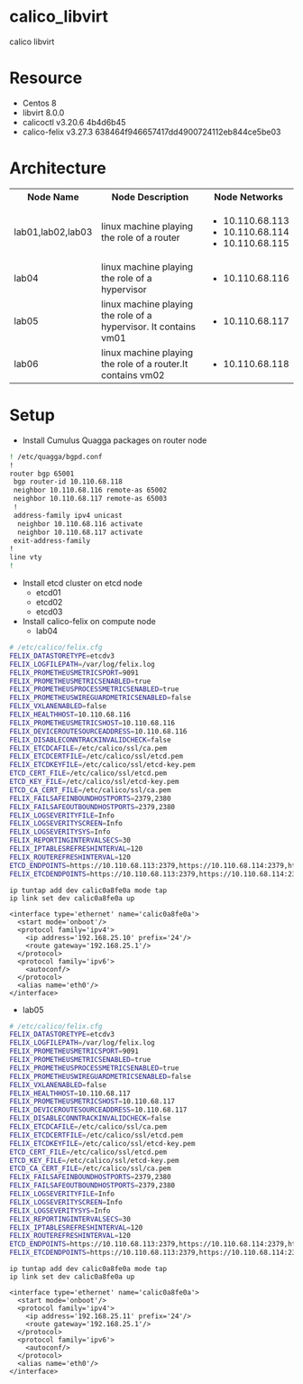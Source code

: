# calico_libvirt
calico libvirt

# Resource
- Centos 8
- libvirt 8.0.0
- calicoctl v3.20.6 4b4d6b45
- calico-felix v3.27.3 638464f946657417dd4900724112eb844ce5be03

# Architecture
<table>
<tr><th>Node Name</th><th>Node Description</th><th>Node Networks</th></tr>
<tr><td>lab01,lab02,lab03</td><td>linux machine playing the role of a router</td><td><ul><li>10.110.68.113</li><li>10.110.68.114</li><li>10.110.68.115</li></ul></td></tr>
<tr><td>lab04</td><td>linux machine playing the role of a hypervisor</td><td><ul><li>10.110.68.116</li></ul></td></tr>
<tr><td>lab05</td><td>linux machine playing the role of a hypervisor. It contains vm01</td><td><ul><li>10.110.68.117</li></ul></td></tr>
<tr><td>lab06</td><td>linux machine playing the role of a router.It contains vm02</td><td><ul><li>10.110.68.118</li></ul></td></tr>
</table>

# Setup
* Install Cumulus Quagga packages on router node
```bash
! /etc/quagga/bgpd.conf
!
router bgp 65001
 bgp router-id 10.110.68.118
 neighbor 10.110.68.116 remote-as 65002
 neighbor 10.110.68.117 remote-as 65003
 !
 address-family ipv4 unicast
  neighbor 10.110.68.116 activate
  neighbor 10.110.68.117 activate
 exit-address-family
!
line vty
! 
```

* Install etcd cluster on etcd node
  * etcd01
  * etcd02
  * etcd03
* Install calico-felix on compute node
  * lab04
```bash
# /etc/calico/felix.cfg
FELIX_DATASTORETYPE=etcdv3
FELIX_LOGFILEPATH=/var/log/felix.log
FELIX_PROMETHEUSMETRICSPORT=9091
FELIX_PROMETHEUSMETRICSENABLED=true
FELIX_PROMETHEUSPROCESSMETRICSENABLED=true
FELIX_PROMETHEUSWIREGUARDMETRICSENABLED=false
FELIX_VXLANENABLED=false
FELIX_HEALTHHOST=10.110.68.116
FELIX_PROMETHEUSMETRICSHOST=10.110.68.116
FELIX_DEVICEROUTESOURCEADDRESS=10.110.68.116
FELIX_DISABLECONNTRACKINVALIDCHECK=false
FELIX_ETCDCAFILE=/etc/calico/ssl/ca.pem
FELIX_ETCDCERTFILE=/etc/calico/ssl/etcd.pem
FELIX_ETCDKEYFILE=/etc/calico/ssl/etcd-key.pem
ETCD_CERT_FILE=/etc/calico/ssl/etcd.pem
ETCD_KEY_FILE=/etc/calico/ssl/etcd-key.pem
ETCD_CA_CERT_FILE=/etc/calico/ssl/ca.pem
FELIX_FAILSAFEINBOUNDHOSTPORTS=2379,2380
FELIX_FAILSAFEOUTBOUNDHOSTPORTS=2379,2380
FELIX_LOGSEVERITYFILE=Info
FELIX_LOGSEVERITYSCREEN=Info
FELIX_LOGSEVERITYSYS=Info
FELIX_REPORTINGINTERVALSECS=30
FELIX_IPTABLESREFRESHINTERVAL=120
FELIX_ROUTEREFRESHINTERVAL=120
ETCD_ENDPOINTS=https://10.110.68.113:2379,https://10.110.68.114:2379,https://10.110.68.115:2379
FELIX_ETCDENDPOINTS=https://10.110.68.113:2379,https://10.110.68.114:2379,https://10.110.68.115:2379
```
```azure
ip tuntap add dev calic0a8fe0a mode tap
ip link set dev calic0a8fe0a up
```
```azure
<interface type='ethernet' name='calic0a8fe0a'>
  <start mode='onboot'/>
  <protocol family='ipv4'>
    <ip address='192.168.25.10' prefix='24'/>
    <route gateway='192.168.25.1'/>
  </protocol>
  <protocol family='ipv6'>
    <autoconf/>
  </protocol>
  <alias name='eth0'/>
</interface>
```
  * lab05
```bash
# /etc/calico/felix.cfg
FELIX_DATASTORETYPE=etcdv3
FELIX_LOGFILEPATH=/var/log/felix.log
FELIX_PROMETHEUSMETRICSPORT=9091
FELIX_PROMETHEUSMETRICSENABLED=true
FELIX_PROMETHEUSPROCESSMETRICSENABLED=true
FELIX_PROMETHEUSWIREGUARDMETRICSENABLED=false
FELIX_VXLANENABLED=false
FELIX_HEALTHHOST=10.110.68.117
FELIX_PROMETHEUSMETRICSHOST=10.110.68.117
FELIX_DEVICEROUTESOURCEADDRESS=10.110.68.117
FELIX_DISABLECONNTRACKINVALIDCHECK=false
FELIX_ETCDCAFILE=/etc/calico/ssl/ca.pem
FELIX_ETCDCERTFILE=/etc/calico/ssl/etcd.pem
FELIX_ETCDKEYFILE=/etc/calico/ssl/etcd-key.pem
ETCD_CERT_FILE=/etc/calico/ssl/etcd.pem
ETCD_KEY_FILE=/etc/calico/ssl/etcd-key.pem
ETCD_CA_CERT_FILE=/etc/calico/ssl/ca.pem
FELIX_FAILSAFEINBOUNDHOSTPORTS=2379,2380
FELIX_FAILSAFEOUTBOUNDHOSTPORTS=2379,2380
FELIX_LOGSEVERITYFILE=Info
FELIX_LOGSEVERITYSCREEN=Info
FELIX_LOGSEVERITYSYS=Info
FELIX_REPORTINGINTERVALSECS=30
FELIX_IPTABLESREFRESHINTERVAL=120
FELIX_ROUTEREFRESHINTERVAL=120
ETCD_ENDPOINTS=https://10.110.68.113:2379,https://10.110.68.114:2379,https://10.110.68.115:2379
FELIX_ETCDENDPOINTS=https://10.110.68.113:2379,https://10.110.68.114:2379,https://10.110.68.115:2379
```
```azure
ip tuntap add dev calic0a8fe0a mode tap
ip link set dev calic0a8fe0a up
```
```azure
<interface type='ethernet' name='calic0a8fe0a'>
  <start mode='onboot'/>
  <protocol family='ipv4'>
    <ip address='192.168.25.11' prefix='24'/>
    <route gateway='192.168.25.1'/>
  </protocol>
  <protocol family='ipv6'>
    <autoconf/>
  </protocol>
  <alias name='eth0'/>
</interface>
```